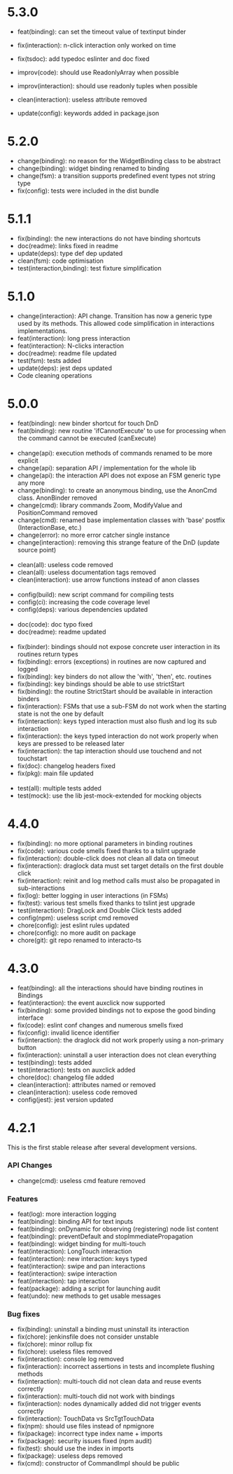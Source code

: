 # 5.3.0

* feat(binding): can set the timeout value of textinput binder
* fix(interaction): n-click interaction only worked on time
* fix(tsdoc): add typedoc eslinter and doc fixed

* improv(code): should use ReadonlyArray when possible
* improv(interaction): should use readonly tuples when possible
* clean(interaction): useless attribute removed
* update(config): keywords added in package.json

# 5.2.0

* change(binding): no reason for the WidgetBinding class to be abstract
* change(binding): widget binding renamed to binding
* change(fsm): a transition supports predefined event types not string type
* fix(config): tests were included in the dist bundle


# 5.1.1

* fix(binding): the new interactions do not have binding shortcuts
* doc(readme): links fixed in readme
* update(deps): type def dep updated
* clean(fsm): code optimisation
* test(interaction,binding): test fixture simplification


# 5.1.0

* change(interaction): API change. Transition has now a generic type used by its methods. 
This allowed code simplification in interactions implementations.
* feat(interaction): long press interaction
* feat(interaction): N-clicks interaction
* doc(readme): readme file updated
* test(fsm): tests added
* update(deps): jest deps updated
* Code cleaning operations

# 5.0.0

* feat(binding): new binder shortcut for touch DnD
* feat(binding): new routine 'ifCannotExecute' to use for processing when the command cannot be executed (canExecute)<br/><br/>
* change(api): execution methods of commands renamed to be more explicit
* change(api): separation API / implementation for the whole lib
* change(api): the interaction API does not expose an FSM generic type any more
* change(binding): to create an anonymous binding, use the AnonCmd class. AnonBinder removed
* change(cmd): library commands Zoom, ModifyValue and PositionCommand removed
* change(cmd): renamed base implementation classes with 'base' postfix (InteractionBase, etc.)
* change(error): no more error catcher single instance
* change(interaction): removing this strange feature of the DnD (update source point)<br/><br/>
* clean(all): useless code removed
* clean(all): useless documentation tags removed
* clean(interaction): use arrow functions instead of anon classes<br/><br/>
* config(build): new script command for compiling tests
* config(ci): increasing the code coverage level
* config(deps): various dependencies updated<br/><br/>
* doc(code): doc typo fixed
* doc(readme): readme updated<br/><br/>
* fix(binder): bindings should not expose concrete user interaction in its routines return types
* fix(binding): errors (exceptions) in routines are now captured and logged
* fix(binding): key binders do not allow the 'with', 'then', etc. routines
* fix(binding): key bindings should be able to use strictStart
* fix(binding): the routine StrictStart should be available in interaction binders
* fix(interaction): FSMs that use a sub-FSM do not work when the starting state is not the one by default
* fix(interaction): keys typed interaction must also flush and log its sub interaction
* fix(interaction): the keys typed interaction do not work properly when keys are pressed to be released later
* fix(interaction): the tap interaction should use touchend and not touchstart
* fix(doc): changelog headers fixed
* fix(pkg): main file updated<br/><br/>
* test(all): multiple tests added
* test(mock): use the lib jest-mock-extended for mocking objects


# 4.4.0

* fix(binding): no more optional parameters in binding routines
* fix(code): various code smells fixed thanks to a tslint upgrade
* fix(interaction): double-click does not clean all data on timeout
* fix(interaction): draglock data must set target details on the first double click
* fix(interaction): reinit and log method calls must also be propagated in sub-interactions
* fix(log): better logging in user interactions (in FSMs)
* fix(test): various test smells fixed thanks to tslint jest upgrade
* test(interaction): DragLock and Double Click tests added
* config(npm): useless script cmd removed
* chore(config): jest eslint rules updated
* chore(config): no more audit on package
* chore(git): git repo renamed to interacto-ts


# 4.3.0

* feat(binding): all the interactions should have binding routines in Bindings
* feat(interaction): the event auxclick now supported
* fix(binding): some provided bindings not to expose the good binding interface
* fix(code): eslint conf changes and numerous smells fixed
* fix(config): invalid licence identifier
* fix(interaction): the draglock did not work properly using a non-primary button
* fix(interaction): uninstall a user interaction does not clean everything
* test(binding): tests added
* test(interaction): tests on auxclick added
* chore(doc): changelog file added
* clean(interaction): attributes named or removed
* clean(interaction): useless code removed
* config(jest): jest version updated


# 4.2.1

This is the first stable release after several development versions.

### API Changes

* change(cmd): useless cmd feature removed

### Features

* feat(log): more interaction logging
* feat(binding): binding API for text inputs
* feat(binding): onDynamic for observing (registering) node list content
* feat(binding): preventDefault and stopImmediatePropagation
* feat(binding): widget binding for multi-touch
* feat(interaction): LongTouch interaction
* feat(interaction): new interaction: keys typed
* feat(interaction): swipe and pan interactions
* feat(interaction): swipe interaction
* feat(interaction): tap interaction
* feat(package): adding a script for launching audit
* feat(undo): new methods to get usable messages

### Bug fixes

* fix(binding): uninstall a binding must uninstall its interaction
* fix(chore): jenkinsfile does not consider unstable
* fix(chore): minor rollup fix
* fix(chore): useless files removed
* fix(interaction): console log removed
* fix(interaction): incorrect assertions in tests and incomplete flushing methods
* fix(interaction): multi-touch did not clean data and reuse events correctly
* fix(interaction): multi-touch did not work with bindings
* fix(interaction): nodes dynamically added did not trigger events correctly
* fix(interaction): TouchData vs SrcTgtTouchData
* fix(npm): should use files instead of npmignore
* fix(package): incorrect type index name + imports
* fix(package): security issues fixed (npm audit)
* fix(test): should use the index in imports
* fix(package): useless deps removed
* fix(cmd): constructor of CommandImpl should be public
